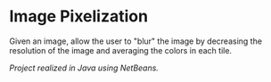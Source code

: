 # Image Pixelization

Given an image, allow the user to "blur" the image by decreasing the resolution of the image and averaging the colors in each tile.

_Project realized in Java using NetBeans._